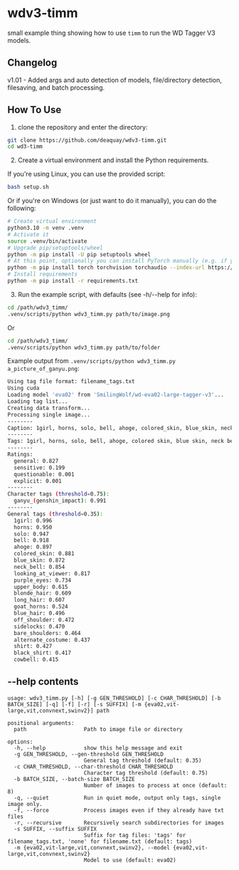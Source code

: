 # wdv3-timm

small example thing showing how to use `timm` to run the WD Tagger V3 models.

## Changelog
v1.01 - Added args and auto detection of models, file/directory detection, filesaving, and batch processing.

## How To Use

1. clone the repository and enter the directory:
```sh
git clone https://github.com/deaquay/wdv3-timm.git
cd wd3-timm
```

2. Create a virtual environment and install the Python requirements.

If you're using Linux, you can use the provided script:
```sh
bash setup.sh
```

Or if you're on Windows (or just want to do it manually), you can do the following:
```sh
# Create virtual environment
python3.10 -m venv .venv
# Activate it
source .venv/bin/activate
# Upgrade pip/setuptools/wheel
python -m pip install -U pip setuptools wheel
# At this point, optionally you can install PyTorch manually (e.g. if you ARE using an nVidia GPU, cuXXX in url is cuda version, such as cu126 for cuda 12.6 check [Pytorch](https://pytorch.org/) for full install command.)
python -m pip install torch torchvision torchaudio --index-url https://download.pytorch.org/whl/cuXXX
# Install requirements
python -m pip install -r requirements.txt
```

3. Run the example script, with defaults (see -h/--help for info):
```sh
cd /path/wdv3_timm/
.venv/scripts/python wdv3_timm.py path/to/image.png
```
Or
```sh
cd /path/wdv3_timm/
.venv/scripts/python wdv3_timm.py path/to/folder
```

Example output from `.venv/scripts/python wdv3_timm.py a_picture_of_ganyu.png`:
```sh
Using tag file format: filename_tags.txt
Using cuda
Loading model 'eva02' from 'SmilingWolf/wd-eva02-large-tagger-v3'...
Loading tag list...
Creating data transform...
Processing single image...
--------
Caption: 1girl, horns, solo, bell, ahoge, colored_skin, blue_skin, neck_bell, looking_at_viewer, purple_eyes, upper_body, blonde_hair, long_hair, goat_horns, blue_hair, off_shoulder, sidelocks, bare_shoulders, alternate_costume, shirt, black_shirt, cowbell, ganyu_(genshin_impact)
--------
Tags: 1girl, horns, solo, bell, ahoge, colored skin, blue skin, neck bell, looking at viewer, purple eyes, upper body, blonde hair, long hair, goat horns, blue hair, off shoulder, sidelocks, bare shoulders, alternate costume, shirt, black shirt, cowbell, ganyu \(genshin impact\)
--------
Ratings:
  general: 0.827
  sensitive: 0.199
  questionable: 0.001
  explicit: 0.001
--------
Character tags (threshold=0.75):
  ganyu_(genshin_impact): 0.991
--------
General tags (threshold=0.35):
  1girl: 0.996
  horns: 0.950
  solo: 0.947
  bell: 0.918
  ahoge: 0.897
  colored_skin: 0.881
  blue_skin: 0.872
  neck_bell: 0.854
  looking_at_viewer: 0.817
  purple_eyes: 0.734
  upper_body: 0.615
  blonde_hair: 0.609
  long_hair: 0.607
  goat_horns: 0.524
  blue_hair: 0.496
  off_shoulder: 0.472
  sidelocks: 0.470
  bare_shoulders: 0.464
  alternate_costume: 0.437
  shirt: 0.427
  black_shirt: 0.417
  cowbell: 0.415
```
## --help contents
```
usage: wdv3_timm.py [-h] [-g GEN_THRESHOLD] [-c CHAR_THRESHOLD] [-b BATCH_SIZE] [-q] [-f] [-r] [-s SUFFIX] [-m {eva02,vit-large,vit,convnext,swinv2}] path

positional arguments:
  path                  Path to image file or directory

options:
  -h, --help            show this help message and exit
  -g GEN_THRESHOLD, --gen-threshold GEN_THRESHOLD
                        General tag threshold (default: 0.35)
  -c CHAR_THRESHOLD, --char-threshold CHAR_THRESHOLD
                        Character tag threshold (default: 0.75)
  -b BATCH_SIZE, --batch-size BATCH_SIZE
                        Number of images to process at once (default: 8)
  -q, --quiet           Run in quiet mode, output only tags, single image only.
  -f, --force           Process images even if they already have txt files
  -r, --recursive       Recursively search subdirectories for images
  -s SUFFIX, --suffix SUFFIX
                        Suffix for tag files: 'tags' for filename_tags.txt, 'none' for filename.txt (default: tags)
  -m {eva02,vit-large,vit,convnext,swinv2}, --model {eva02,vit-large,vit,convnext,swinv2}
                        Model to use (default: eva02)
```
